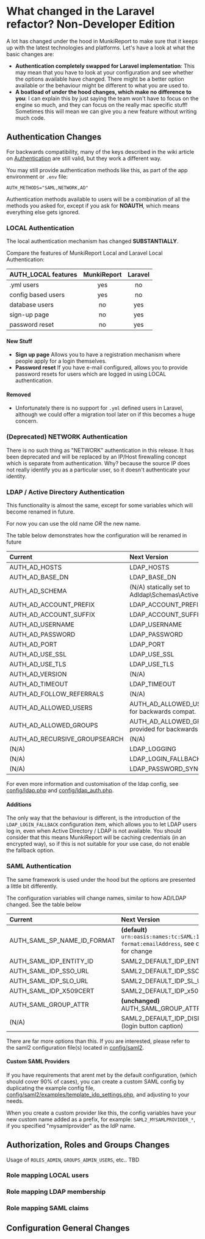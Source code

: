# What changed in the Laravel refactor? Non-Developer Edition #

A lot has changed under the hood in MunkiReport to make sure that it keeps up with the latest technologies
and platforms. Let's have a look at what the basic changes are:

* **Authentication completely swapped for Laravel implementation**: This may mean that you have to look at your
  configuration and see whether the options available have changed. There might be a better option available or the
  behaviour might be different to what you are used to.
* **A boatload of under the hood changes, which make no difference to you**: I can explain this by just saying
  the team won't have to focus on the engine so much, and they can focus on the really mac specific stuff! Sometimes
  this will mean we can give you a new feature without writing much code.

## Authentication Changes ##

For backwards compatibility, many of the keys described in the wiki 
article on [Authentication](https://github.com/munkireport/munkireport-php/wiki/Server-Configuration#Authentication)
are still valid, but they work a different way.

You may still provide authentication methods like this, as part of the app environment or `.env` file:

```dotenv
AUTH_METHODS="SAML,NETWORK,AD"
```

Authentication methods available to users will be a combination of all the methods you asked for, except if you
ask for **NOAUTH**, which means everything else gets ignored.

### LOCAL Authentication ###

The local authentication mechanism has changed **SUBSTANTIALLY**.

Compare the features of MunkiReport Local and Laravel Local Authentication:

| AUTH_LOCAL features | MunkiReport   | Laravel    |
|:------------------- |:-------------:| :---------:|
| .yml users          | yes           | no         |
| config based users  | yes           | no         |
| database users      | no            | yes        |
| sign-up page        | no            | yes        |
| password reset      | no            | yes        |

#### New Stuff ####

* **Sign up page** Allows you to have a registration mechanism where people apply for a login themselves.
* **Password reset** If you have e-mail configured, allows you to provide password resets for users which are logged
  in using LOCAL authentication.

#### Removed ####

* Unfortunately there is no support for `.yml` defined users in Laravel, although we could offer a migration tool later
on if this becomes a huge concern.


### (Deprecated) NETWORK Authentication ###

There is no such thing as "NETWORK" authentication in this release. It has been deprecated and will be replaced
by an IP/Host firewalling concept which is separate from authentication. Why? because the source IP does not really
identify you as a particular user, so it doesn't authenticate your identity.

### LDAP / Active Directory Authentication ###

This functionality is almost the same, except for some variables which will become renamed in future.

For now you can use the old name _OR_ the new name.

The table below demonstrates how the configuration will be renamed in future

| Current                       | Next Version                                                  |
| :---------------------------- | :------------------------------------------------------------ |
| AUTH_AD_HOSTS                 | LDAP_HOSTS                                                    |
| AUTH_AD_BASE_DN               | LDAP_BASE_DN                                                  |
| AUTH_AD_SCHEMA                | (N/A) statically set to Adldap\Schemas\ActiveDirectory::class |
| AUTH_AD_ACCOUNT_PREFIX        | LDAP_ACCOUNT_PREFIX                                           |
| AUTH_AD_ACCOUNT_SUFFIX        | LDAP_ACCOUNT_SUFFIX                                           |
| AUTH_AD_USERNAME              | LDAP_USERNAME                                                 |
| AUTH_AD_PASSWORD              | LDAP_PASSWORD                                                 |
| AUTH_AD_PORT                  | LDAP_PORT                                                     |
| AUTH_AD_USE_SSL               | LDAP_USE_SSL                                                  |
| AUTH_AD_USE_TLS               | LDAP_USE_TLS                                                  |
| AUTH_AD_VERSION               | (N/A)                                                         |
| AUTH_AD_TIMEOUT               | LDAP_TIMEOUT                                                  |
| AUTH_AD_FOLLOW_REFERRALS      | (N/A)                                                         |
| AUTH_AD_ALLOWED_USERS         | AUTH_AD_ALLOWED_USERS provided for backwards compat.          |
| AUTH_AD_ALLOWED_GROUPS        | AUTH_AD_ALLOWED_GROUPS provided for backwards compat.         |
| AUTH_AD_RECURSIVE_GROUPSEARCH | (N/A)                                                         |
| (N/A)                         | LDAP_LOGGING                                                  |
| (N/A)                         | LDAP_LOGIN_FALLBACK                                           |
| (N/A)                         | LDAP_PASSWORD_SYNC                                            |


For even more information and customisation of the ldap config, see [config/ldap.php](../../config/ldap.php) and
[config/ldap_auth.php](../../config/ldap_auth.php).

#### Additions ####

The only way that the behaviour is different, is the introduction of the `LDAP_LOGIN_FALLBACK` configuration item,
which allows you to let LDAP users log in, even when Active Directory / LDAP is not available. You should consider
that this means MunkiReport will be caching credentials (in an encrypted way), so if this is not suitable for your
use case, do not enable the fallback option.

### SAML Authentication ###

The same framework is used under the hood but the options are presented a little bit differently.

The configuration variables will change names, similar to how AD/LDAP changed. See the table below

| Current                       | Next Version                                                  |
| :---------------------------- | :------------------------------------------------------------ |
| AUTH_SAML_SP_NAME_ID_FORMAT   | **(default)** `urn:oasis:names:tc:SAML:1.1:nameid-format:emailAddress`, see config file for change |
| AUTH_SAML_IDP_ENTITY_ID       | SAML2_DEFAULT_IDP_ENTITYID                                    |
| AUTH_SAML_IDP_SSO_URL         | SAML2_DEFAULT_IDP_SSO_URL                                     |
| AUTH_SAML_IDP_SLO_URL         | SAML2_DEFAULT_IDP_SL_URL                                      |
| AUTH_SAML_IDP_X509CERT        | SAML2_DEFAULT_IDP_x509                                        |
| AUTH_SAML_GROUP_ATTR          | **(unchanged)** AUTH_SAML_GROUP_ATTR                          |
| (N/A)                         | SAML2_DEFAULT_IDP_DISPLAYNAME (login button caption)          |

There are far more options than this. If you are interested, please refer to the saml2 configuration file(s) located
in [config/saml2](../../config/saml2).

#### Custom SAML Providers ####

If you have requirements that arent met by the default configuration, (which should cover 90% of cases), you can create a custom SAML config by
duplicating the example config file, [config/saml2/examples/template_idp_settings.php](../../config/saml2/examples/template_idp_settings.php),
and adjusting to your needs.

When you create a custom provider like this, the config variables have your new custom name added as a prefix,
for example: `SAML2_MYSAMLPROVIDER_*`, if you specified "mysamlprovider" as the IdP name.

## Authorization, Roles and Groups Changes ##

Usage of `ROLES_ADMIN`, `GROUPS_ADMIN_USERS`, etc.. TBD

### Role mapping LOCAL users ###

### Role mapping LDAP membership ###

### Role mapping SAML claims ###


## Configuration General Changes ##

